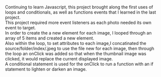 Continuing to learn Javascript, this project brought along the first uses of loops and conditionals, as well as functions events
that I learned in the last project. 
<br>
This project required more event listeners as each photo needed its own event to target. 
<br>
In order to create the a new element for each image, I looped through an array of 5 items and created a new element.
<br>
Also within the loop, to set attributes to each image,I concatinated the source/folder/index/.jpeg to use the file new 
for each image, then through the loop an onClick was added so that when the thumbnail image was clicked, it would 
replace the current displayed image.
<br>
A conditional statement is used for the onClick to run a function with an if statement to lighten or darken
an image.
